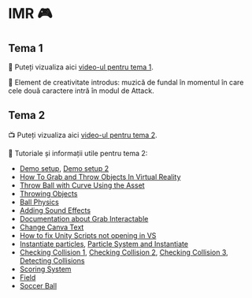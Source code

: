 # IMR 🎮

## Tema 1

🎥 Puteți vizualiza aici [video-ul pentru tema 1](https://youtu.be/u1ghEGRu_sE).

🎨 Element de creativitate introdus: muzică de fundal în momentul în care cele două caractere intră în modul de Attack.

## Tema 2

📺 Puteți vizualiza aici [video-ul pentru tema 2](https://youtu.be/1nUGfSdjLVk).

📝 Tutoriale și informații utile pentru tema 2:

 - [Demo setup](https://www.youtube.com/watch?v=Tu4eoUiy8rU), [Demo setup 2](https://www.youtube.com/watch?v=UlqdHrfXppoe)
 - [How To Grab and Throw Objects In Virtual Reality](https://www.youtube.com/watch?v=D2L12lINwzk&t=1s)
 - [Throw Ball with Curve Using the Asset](https://www.youtube.com/watch?v=VNL7rlhte8I)
 - [Throwing Objects](https://www.youtube.com/watch?v=F20Sr5FlUlEs)
 - [Ball Physics](https://www.youtube.com/watch?v=E6nOnkXIY3Q)
 - [Adding Sound Effects](https://www.youtube.com/watch?v=mvaUho_a-q4)
 - [Documentation about Grab Interactable](https://fistfullofshrimp.com/unity-vr-grab-interactables/)
 - [Change Canva Text](https://www.youtube.com/watch?v=Xw506Rfd9Q4)
 - [How to fix Unity Scripts not opening in VS](https://www.youtube.com/watch?v=8sX1UdWmb6Y)
 - [Instantiate particles](https://www.youtube.com/watch?v=ibE5gOCX3fU), [Particle System and Instantiate](https://www.youtube.com/watch?v=6HuIatcJeDY)
 - [Checking Collision 1](https://discussions.unity.com/t/is-it-possible-to-check-collision-from-another-object/141031), [Checking Collision 2](https://forum.unity.com/threads/checking-if-a-specific-collider-is-colliding.396503/), [Checking Collision 3](https://stackoverflow.com/questions/37782373/check-which-object-has-collide-with-another-object-while-scripts-are-same), [Detecting Collisions](https://www.youtube.com/watch?v=QRp4V1JTZnM)
 - [Scoring System](https://www.youtube.com/watch?v=UwtRgDu8Das)
 - [Field](https://assetstore.unity.com/packages/2d/textures-materials/floors/hand-painted-grass-texture-78552)
 - [Soccer Ball](https://assetstore.unity.com/packages/3d/characters/free-sports-kit-239377)
